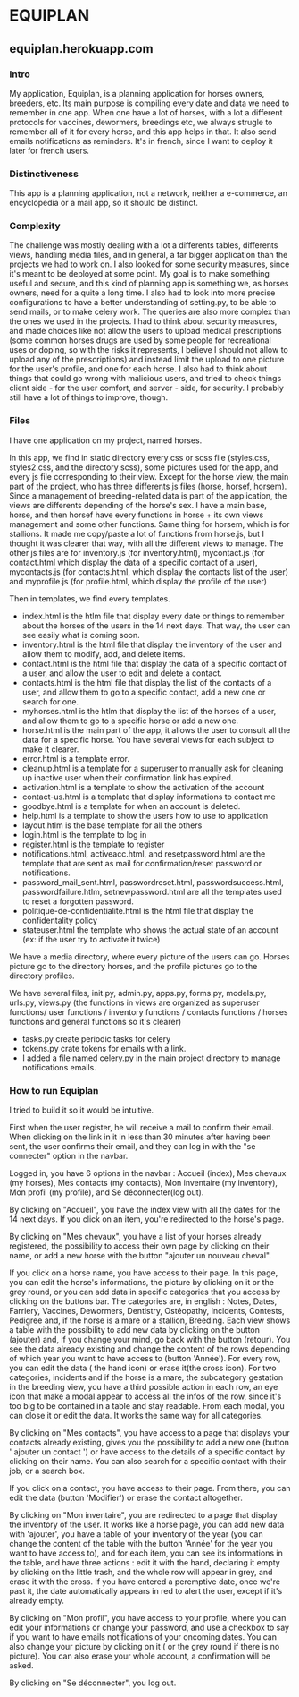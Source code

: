 # EQUIPLAN

## equiplan.herokuapp.com

### Intro
My application, Equiplan, is a planning application for horses owners, breeders, etc. Its main purpose is compiling every date and data we need to remember in one app. When one have a lot of horses, with a lot a different protocols for vaccines, dewormers, breedings etc, we always strugle to remember all of it for every horse, and this app helps in that. It also send emails notifications as reminders. It's in french, since I want to deploy it later for french users.


### Distinctiveness
This app is a planning application, not a network, neither a e-commerce, an encyclopedia or a mail app, so it should be distinct.


### Complexity
The challenge was mostly dealing with a lot a differents tables, differents views, handling media files, and in general, a far bigger application than the projects we had to work on. I also looked for some security measures, since it's meant to be deployed at some point. My goal is to make something useful and secure, and this kind of planning app is something we, as horses owners, need for a quite a long time. 
I also had to look into more precise configurations to have a better understanding of setting.py, to be able to send mails, or to make celery work. The queries are also more complex than the ones we used in the projects. I had to think about security measures, and made choices like not allow the users to upload medical prescriptions (some common horses drugs are used by some people for recreational uses or doping, so with the risks it represents, I believe I should not allow to upload any of the prescriptions) and instead limit the upload to one picture for the user's profile, and one for each horse. I also had to think about things that could go wrong with malicious users, and tried to check things client side - for the user comfort, and server - side, for security. I probably still have a lot of things to improve, though.


### Files
I have one application on my project, named horses.

In this app, we find in static directory every css or scss file (styles.css, styles2.css, and the directory scss), some pictures used for the app, and every js file corresponding to their view. 
Except for the horse view, the main part of the project, who has three differents js files (horse, horsef, horsem). Since a management of breeding-related data is part of the application, the views are differents depending of the horse's sex. I have a main base, horse, and then horsef have every functions in horse + its own views management and some other functions. Same thing for horsem, which is for stallions. It made me copy/paste a lot of functions from horse.js, but I thought it was clearer that way, with all the different views to manage.
The other js files are for inventory.js (for inventory.html), mycontact.js (for contact.html which display the data of a specific contact of a user), mycontacts.js (for contacts.html, which display the contacts list of the user) and myprofile.js (for profile.html, which display the profile of the user)

Then in templates, we find every templates. 
- index.html is the htlm file that display every date or things to remember about the horses of the users in the 14 next days. That way, the user can see easily what is coming soon.
- inventory.html is the html file that display the inventory of the user and allow them to modify, add, and delete items.
- contact.html is the html file that display the data of a specific contact of a user, and allow the user to edit and delete a contact.
- contacts.html is the html file that display the list of the contacts of a user, and allow them to go to a specific contact, add a new one or search for one.
- myhorses.html is the htlm that display the list of the horses of a user, and allow them to go to a specific horse or add a new one. 
- horse.html is the main part of the app, it allows the user to consult all the data for a specific horse. You have several views for each subject to make it clearer.
- error.html is a template error.
- cleanup.html is a template for a superuser to manually ask for cleaning up inactive user when their confirmation link has expired.
- activation.html is a template to show the activation of the account
- contact-us.html is a template that display informations to contact me
- goodbye.html is a template for when an account is deleted.
- help.html is a template to show the users how to use to application
- layout.htlm is the base template for all the others
- login.html is the template to log in
- register.html is the template to register
- notifications.html, activeacc.html, and resetpassword.html are the template that are sent as mail for confirmation/reset password or notifications.
- password_mail_sent.html, passwordreset.html, passwordsuccess.html, passwordfailure.htlm, setnewpassword.html are all the templates used to reset a forgotten password.
- politique-de-confidentialite.html is the html file that display the confidentality policy
- stateuser.html the template who shows the actual state of an account (ex: if the user try to activate it twice)


We have a media directory, where every picture of the users can go. Horses picture go to the directory horses, and the profile pictures go to the directory profiles.

We have several files, init.py, admin.py, apps.py, forms.py, models.py, urls.py, views.py (the functions in views are organized as superuser functions/ user functions / inventory functions / contacts functions / horses functions and general functions so it's clearer)

- tasks.py create periodic tasks for celery 
- tokens.py crate tokens for emails with a link.
- I added a file named celery.py in the main project directory to manage notifications emails.



### How to run Equiplan

I tried to build it so it would be intuitive.

First when the user register, he will receive a mail to confirm their email. When clicking on the link in it in less than 30 minutes after having been sent, the user confirms their email, and they can log in with the "se connecter" option in the navbar.

Logged in, you have 6 options in the navbar : Accueil (index), Mes chevaux (my horses), Mes contacts (my contacts), Mon inventaire (my inventory), Mon profil (my profile), and Se déconnecter(log out).

By clicking on "Accueil", you have the index view with all the dates for the 14 next days. If you click on an item, you're redirected to the horse's page.

By clicking on "Mes chevaux", you have a list of your horses already registered, the possibility to access their own page by clicking on their name, or add a new horse with the button "ajouter un nouveau cheval". 

If you click on a horse name, you have access to their page. In this page, you can edit the horse's informations, the picture by clicking on it or the grey round, or you can add data in specific categories that you access by clicking on the buttons bar. The categories are, in english : Notes, Dates, Farriery, Vaccines, Dewormers, Dentistry, Ostéopathy, Incidents, Contests, Pedigree and, if the horse is a mare or a stallion, Breeding. Each view shows a table with the possibility to add new data by clicking on the button (ajouter) and, if you change your mind, go back with the button (retour). You see the data already existing and change the content of the rows depending of which year you want to have access to (button 'Année'). For every row, you can edit the data ( the hand icon) or erase it(the cross icon). For two categories, incidents and if the horse is a mare, the subcategory gestation in the breeding view, you have a third possible action in each row, an eye icon that make a modal appear to access all the infos of the row, since it's too big to be contained in a table and stay readable. From each modal, you can close it or edit the data. 
It works the same way for all categories. 

By clicking on "Mes contacts", you have access to a page that displays your contacts already existing, gives you the possibility to add a new one (button ' ajouter un contact ') or have access to the details of a specific contact by clicking on their name. You can  also search for a specific contact with their job, or a search box. 

If you click on a contact, you have access to their page. From there, you can edit the data (button 'Modifier') or erase the contact altogether.

By clicking on "Mon inventaire", you are redirected to a page that display the inventory of the user. It works like a horse page, you can add new data with 'ajouter', you have a table of your inventory of the year (you can change the content of the table with the button 'Année' for the year you want to have access to), and for each item, you can see its informations in the table, and have three actions : edit it with the hand, declaring it empty by clicking on the little trash, and the whole row will appear in grey, and erase it with the cross. If you have entered a peremptive date, once we're past it, the date automatically appears in red to alert the user, except if it's already empty.

By clicking on "Mon profil", you have access to your profile, where you can edit your informations or change your password, and use a checkbox to say if you want to have emails notifications of your oncoming dates. You can also change your picture by clicking on it ( or the grey round if there is no picture). You can also erase your whole account, a confirmation will be asked.

By clicking on "Se déconnecter", you log out.











